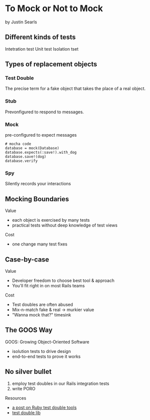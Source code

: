 # To Mock or Not to Mock

  by Justin Searls


## Different kinds of tests


  Intetration test
  Unit test
  Isolation tset


## Types of replacement objects


### Test Double

  The precise term for a fake object that takes the place of a real object.


### Stub

  Prevonfigured to respond to messages.


### Mock

  pre-configured to expect messages

    # mocha code
    database = mock(Database)
    database.expects(:save!).with_dog
    database.save!(dog)
    database.verify


### Spy

  Silently records your interactions


## Mocking Boundaries

  Value

  - each object is exercised by many tests
  - practical tests without deep knowledge of test views

  Cost

  - one change many test fixes


## Case-by-case

  Value

  - Developer freedom to choose best tool & approach
  - You'll fit right in on most Rails teams

  Cost

  - Test doubles are often abused
  - Mix-n-match fake & real -> murkier value
  - "Wanna mock that?" timesink


## The GOOS Way

  GOOS: Growing Object-Oriented Software
  - isolution tests to drive design
  - end-to-end tests to prove it works


## No silver bullet

  1. employ test doubles in our Rails integration tests
  2. write PORO

Resources

  - [a post on Ruby test double tools](http://is.gd/rubymocks)
  - [test double lib](http://is.gd/gimmeruby)
